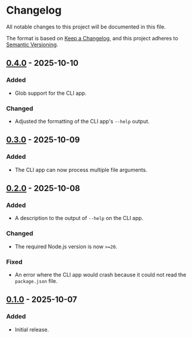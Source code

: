 Changelog
=========

All notable changes to this project will be documented in this file.

The format is based on [Keep a Changelog](https://keepachangelog.com/en/1.1.0/),
and this project adheres to [Semantic Versioning](https://semver.org/spec/v2.0.0.html).

[0.4.0] - 2025-10-10
--------------------

### Added

- Glob support for the CLI app.

### Changed

- Adjusted the formatting of the CLI app's `--help` output.

[0.3.0] - 2025-10-09
--------------------

### Added

- The CLI app can now process multiple file arguments.

[0.2.0] - 2025-10-08
--------------------

### Added

- A description to the output of `--help` on the CLI app.

### Changed

- The required Node.js version is now `>=20`.

### Fixed

- An error where the CLI app would crash because it could not read the `package.json` file.

[0.1.0] - 2025-10-07
--------------------

### Added

- Initial release.

[0.4.0]: https://github.com/jbenner-radham/node-plus-x/compare/v0.3.0...v0.4.0
[0.3.0]: https://github.com/jbenner-radham/node-plus-x/compare/v0.2.0...v0.3.0
[0.2.0]: https://github.com/jbenner-radham/node-plus-x/compare/v0.1.0...v0.2.0
[0.1.0]: https://github.com/jbenner-radham/node-plus-x/releases/tag/v0.1.0
